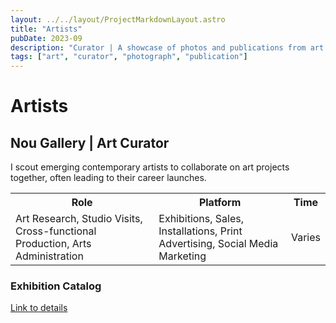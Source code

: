 ```yaml
---
layout: ../../layout/ProjectMarkdownLayout.astro
title: "Artists"
pubDate: 2023-09
description: "Curator | A showcase of photos and publications from art shows I've shaped with artists."
tags: ["art", "curator", "photograph", "publication"]
---
```


# Artists

## Nou Gallery | Art Curator

I scout emerging contemporary artists to collaborate on art projects together, often leading to their career launches.

<table>
<tr>
    <th>Role</th>
    <th>Platform</th>
    <th>Time</th>
</tr>
<tr>
    <td>Art Research, Studio Visits, Cross-functional Production, Arts Administration</td>
    <td>Exhibitions, Sales, Installations, Print Advertising, Social Media Marketing</td>
    <td>Varies</td>
</tr>
</table>

### Exhibition Catalog

[Link to details](https://drive.google.com/file/d/1g2m4kS8Wx3Za-4rXVMgQZPeC6gLIh46P/view?usp=drive_link)
